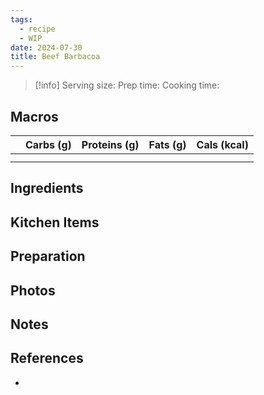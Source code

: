 ```yaml
---
tags:
  - recipe
  - WIP
date: 2024-07-30
title: Beef Barbacoa
---
```


> [!info]
> Serving size:
> Prep time:
> Cooking time:

## Macros

|  | Carbs (g) | Proteins (g) | Fats (g) | Cals (kcal) |
| --- | --- | --- | --- | --- |
|  |  |  |  |  |
|  |  |  |  |  |

## Ingredients

## Kitchen Items

## Preparation

## Photos

## Notes

## References

- []()
